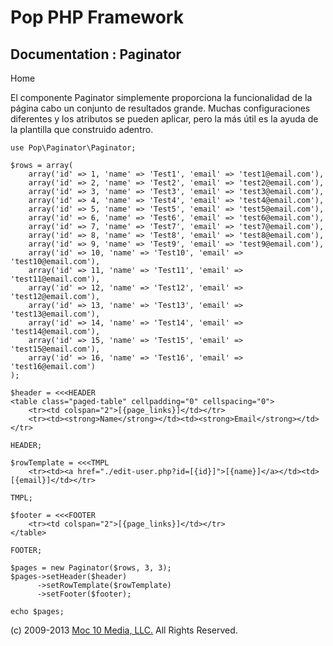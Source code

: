 Pop PHP Framework
=================

Documentation : Paginator
-------------------------

Home

El componente Paginator simplemente proporciona la funcionalidad de la
página cabo un conjunto de resultados grande. Muchas configuraciones
diferentes y los atributos se pueden aplicar, pero la más útil es la
ayuda de la plantilla que construido adentro.

    use Pop\Paginator\Paginator;

    $rows = array(
        array('id' => 1, 'name' => 'Test1', 'email' => 'test1@email.com'),
        array('id' => 2, 'name' => 'Test2', 'email' => 'test2@email.com'),
        array('id' => 3, 'name' => 'Test3', 'email' => 'test3@email.com'),
        array('id' => 4, 'name' => 'Test4', 'email' => 'test4@email.com'),
        array('id' => 5, 'name' => 'Test5', 'email' => 'test5@email.com'),
        array('id' => 6, 'name' => 'Test6', 'email' => 'test6@email.com'),
        array('id' => 7, 'name' => 'Test7', 'email' => 'test7@email.com'),
        array('id' => 8, 'name' => 'Test8', 'email' => 'test8@email.com'),
        array('id' => 9, 'name' => 'Test9', 'email' => 'test9@email.com'),
        array('id' => 10, 'name' => 'Test10', 'email' => 'test10@email.com'),
        array('id' => 11, 'name' => 'Test11', 'email' => 'test11@email.com'),
        array('id' => 12, 'name' => 'Test12', 'email' => 'test12@email.com'),
        array('id' => 13, 'name' => 'Test13', 'email' => 'test13@email.com'),
        array('id' => 14, 'name' => 'Test14', 'email' => 'test14@email.com'),
        array('id' => 15, 'name' => 'Test15', 'email' => 'test15@email.com'),
        array('id' => 16, 'name' => 'Test16', 'email' => 'test16@email.com')
    );

    $header = <<<HEADER
    <table class="paged-table" cellpadding="0" cellspacing="0">
        <tr><td colspan="2">[{page_links}]</td></tr>
        <tr><td><strong>Name</strong></td><td><strong>Email</strong></td></tr>

    HEADER;

    $rowTemplate = <<<TMPL
        <tr><td><a href="./edit-user.php?id=[{id}]">[{name}]</a></td><td>[{email}]</td></tr>

    TMPL;

    $footer = <<<FOOTER
        <tr><td colspan="2">[{page_links}]</td></tr>
    </table>

    FOOTER;

    $pages = new Paginator($rows, 3, 3);
    $pages->setHeader($header)
          ->setRowTemplate($rowTemplate)
          ->setFooter($footer);

    echo $pages;

\(c) 2009-2013 [Moc 10 Media, LLC.](http://www.moc10media.com) All
Rights Reserved.
